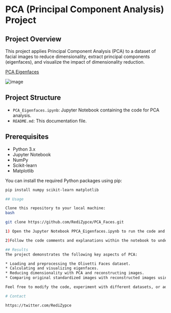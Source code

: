 # PCA (Principal Component Analysis) Project

## Project Overview

This project applies Principal Component Analysis (PCA) to a dataset of facial images to reduce dimensionality, extract principal components (eigenfaces), and visualize the impact of dimensionality reduction.

[PCA Eigenfaces](PCA_Eigenfaces.ipynb)

![image](https://github.com/RediZypce/PCA_Faces/assets/109640560/43adef47-e88f-4ffa-bbce-8037879dea11)

## Project Structure

- `PCA_Eigenfaces.ipynb`: Jupyter Notebook containing the code for PCA analysis.
- `README.md`: This documentation file.

## Prerequisites

- Python 3.x
- Jupyter Notebook
- NumPy
- Scikit-learn
- Matplotlib

You can install the required Python packages using pip:
```bash
pip install numpy scikit-learn matplotlib

## Usage

Clone this repository to your local machine:
bash

git clone https://github.com/RediZypce/PCA_Faces.git

1) Open the Jupyter Notebook PPCA_Eigenfaces.ipynb to run the code and experiment with PCA.

2)Follow the code comments and explanations within the notebook to understand each step of the PCA analysis.

## Results
The project demonstrates the following key aspects of PCA:

* Loading and preprocessing the Olivetti Faces dataset.
* Calculating and visualizing eigenfaces.
* Reducing dimensionality with PCA and reconstructing images.
* Comparing original standardized images with reconstructed images using a chosen number of principal components.

Feel free to modify the code, experiment with different datasets, or adapt it for your specific needs.

# Contact

https://twitter.com/RediZypce

